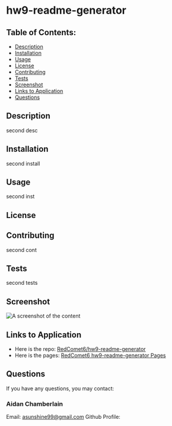 # hw9-readme-generator

## Table of Contents:
* [Description](./README.md#description)
* [Installation](./README.md#installation)
* [Usage](./README.md#usage)
* [License](./README.md#license)
* [Contributing](./README.md#contributing)
* [Tests](./README.md#tests)
* [Screenshot](./README.md#screenshot)
* [Links to Application](./README.md#links-to-application)
* [Questions](./README.md#questions)
    
## Description
second desc

## Installation
second install

## Usage
second inst

## License
    
## Contributing
second cont

## Tests
second tests

## Screenshot
    
![A screenshot of the content](SCREENSHOTLOC)
    
## Links to Application
    
-   Here is the repo: [RedComet6/hw9-readme-generator](https://www.)
-   Here is the pages: [RedComet6 hw9-readme-generator Pages](https://www.)
    
## Questions
If you have any questions, you may contact:

### Aidan Chamberlain
Email: asunshine99@gmail.com
Github Profile: